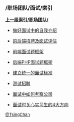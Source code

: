 ### /职场团队/面试/索引


**[上一级索引/职场团队/](/职场团队/)**

- [做好面试中的自我介绍](/职场团队/面试/做好面试中的自我介绍)

- [前后端招聘及面试评估](/职场团队/面试/前后端招聘及面试评估)

- [前端面试题框架](/职场团队/面试/前端面试题框架)

- [后端PHP面试题框架](/职场团队/面试/后端PHP面试题框架)

- [建立统一的面试标准](/职场团队/面试/建立统一的面试标准)

- [测试招聘](/职场团队/面试/测试招聘)

- [面试中如何考察公司](/职场团队/面试/面试中如何考察公司)

- [面试时关心实习生的4大方向](/职场团队/面试/面试时关心实习生的4大方向)


<font size=2 color='grey'> [@TsingChan](http://www.9ong.com/) </font>

